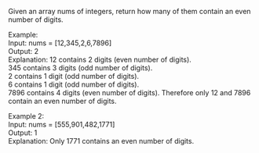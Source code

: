 Given an array nums of integers, return how many of them contain an even number of digits.

Example:\
Input: nums = [12,345,2,6,7896]\
Output: 2\
Explanation:
12 contains 2 digits (even number of digits). \
345 contains 3 digits (odd number of digits). \
2 contains 1 digit (odd number of digits). \
6 contains 1 digit (odd number of digits). \
7896 contains 4 digits (even number of digits).
Therefore only 12 and 7896 contain an even number of digits. 

Example 2:\
Input: nums = [555,901,482,1771]\
Output: 1 \
Explanation:
Only 1771 contains an even number of digits.

